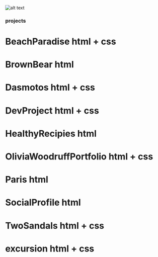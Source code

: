 ![alt text](https://mcclaintech2011.github.io/projects/TBDLogoEmail.jpg "Tiny Bear Designs Logo")
### projects
# BeachParadise html + css
# BrownBear html
# Dasmotos html + css 
# DevProject html + css
# HealthyRecipies	html
# OliviaWoodruffPortfolio	html + css
# Paris html
# SocialProfile html 
# TwoSandals html + css
# excursion html + css
